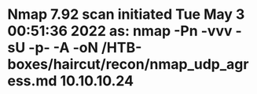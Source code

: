 # Nmap 7.92 scan initiated Tue May  3 00:51:36 2022 as: nmap -Pn -vvv -sU -p- -A -oN /HTB-boxes/haircut/recon/nmap_udp_agress.md 10.10.10.24
